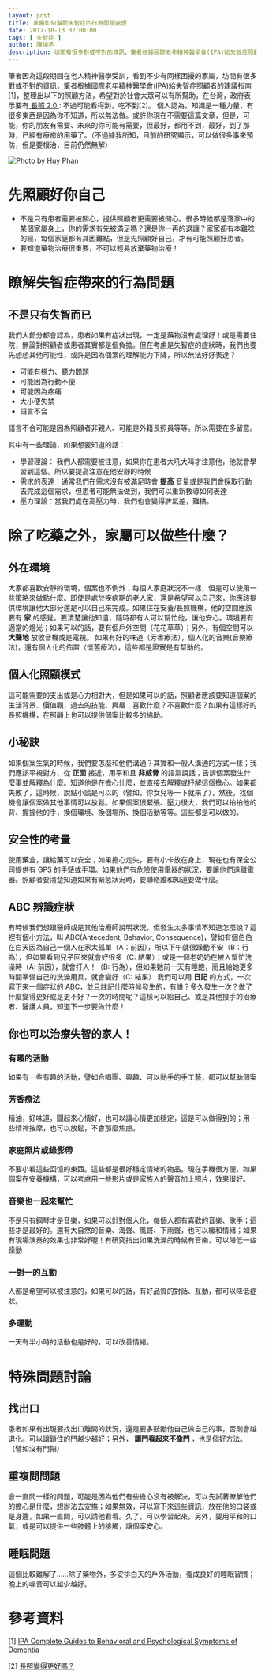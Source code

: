 ```yaml
---
layout: post
title: 家屬如何幫助失智症的行為問題處理 
date: 2017-10-13 02:00:00
tags: [ 失智症 ]
author: 陳璿丞
description: 坊間有很多對或不對的資訊，筆者根據國際老年精神醫學會(IPA)給失智症照顧者的建議指南，整理出以下的照顧方法，瞭解失智症帶來的行為問題. 
---
```

筆者因為這段期間在老人精神醫學受訓，看到不少有同樣困擾的家屬，坊間有很多對或不對的資訊，筆者根據國際老年精神醫學會(IPA)給失智症照顧者的建議指南[1]，整理出以下的照顧方法，希望對於社會大眾可以有所幫助，在台灣，政府表示要有[ 長照 2.0 ](http://www.ey.gov.tw/hot_topic.aspx?n=a1c2b2c174e64de7&sms=ab6812391dc74db8): 不過可能看得到，吃不到[2]。 個人認為，知識是一種力量，有很多東西是因為你不知道，所以無法做。或許你現在不需要這篇文章，但是，可能，你的朋友有需要、未來的你可能有需要，但最好，都用不到，最好，到了那時，已經有療癒的用藥了。（不過據我所知，目前的研究顯示，可以做很多事來預防，但是要根治，目前仍然無解）

![Photo by Huy Phan](https://i.imgur.com/pnKscIY.jpg)

<!--more-->


先照顧好你自己
==============

-   不是只有患者需要被關心，提供照顧者更需要被關心。很多時候都是落家中的某個家屬身上，你的需求有先被滿足嗎？還是你一再的退讓？家家都有本難唸的經，每個家庭都有其困難點，但是先照顧好自己，才有可能照顧好患者。
-   要知道藥物治療很重要，不可以輕易放棄藥物治療！

瞭解失智症帶來的行為問題
========================

不是只有失智而已
----------------

我們大部分都會認為，患者如果有症狀出現，一定是藥物沒有處理好！或是需要住院，無論對照顧者或患者其實都是個負擔。但在考慮是失智症的症狀時，我們也要先想想其他可能性，或許是因為個案的理解能力下降，所以無法好好表達？

-   可能有視力、聽力問題
-   可能因為行動不便
-   可能因為疼痛
-   大小便失禁
-   語言不合

語言不合可能是因為照顧者非親人、可能是外籍長照員等等。所以需要在多留意。

其中有一些理論，如果想要知道的話：

-   學習理論： 我們人都需要被注意，如果你在患者大吼大叫才注意他，他就會學習到這個。所以要提高注意在他安靜的時候
-   需求的表達：通常我們在需求沒有被滿足時會 **提高** 音量或是我們會採取行動去完成這個需求，但患者可能無法做到，我們可以重新教導如何表達
-   壓力理論：當我們處在高壓力時，我們也會變得脾氣差，難搞。

除了吃藥之外，家屬可以做些什麼？
================================

外在環境
--------

大家都喜歡安靜的環境，個案也不例外；每個人家庭狀況不一樣，但是可以使用一些策略來做點什麼。即使是處於疾病期的老人家，還是希望可以自己來，你應該提供環境讓他大部分還是可以自己來完成。如果住在安養/長照機構，他的空間應該要有 **家** 的感覺。要清楚讓他知道，隨時都有人可以幫忙他，讓他安心。環境要有適當的燈光；如果可以的話，要有個戶外空間（花花草草）；另外，有個空間可以 **大聲地** 放收音機或是電視。 如果有好的味道（芳香療法），個人化的音樂(音樂療法)，還有個人化的佈置（懷舊療法），這些都是證實是有幫助的。

個人化照顧模式
--------------

這可能需要的支出或是心力相對大，但是如果可以的話，照顧者應該要知道個案的生活背景、價值觀，過去的技能、興趣；喜歡什麼？不喜歡什麼？如果有這樣好的長照機構，在照顧上也可以提供個案比較多的協助。

小秘訣
------

如果個案生氣的時候，我們要怎麼和他們溝通？其實和一般人溝通的方式一樣；我們應該平視對方、從 **正面** 接近，用平和且 **非威脅** 的語氣說話；告訴個案發生什麼事並解釋為什麼。知道他是在擔心什麼，並直接去解釋或抒解這個擔心。如果都失敗了，這時候，說點小謊是可以的（譬如，你女兒等一下就來了），然後，找個機會讓個案做其他事情可以放鬆。如果個案很緊張、壓力很大，我們可以拍拍他的背、握握他的手，換個環境、換個場所、換個活動等等。這些都是可以做的。

安全性的考量
------------

使用藥盒，讓給藥可以安全；如果擔心走失，要有小卡放在身上，現在也有保全公司提供有 GPS 的手錶或手環。如果他們有危險使用電器的狀況，要讓他們遠離電器。照顧者要清楚知道如果有緊急狀況時，要聯絡誰和知道要做什麼。

ABC 辨識症狀
------------

有時候我們想跟醫師或是其他治療師說明狀況，但發生太多事情不知道怎麼說？這裡有個小方法，叫 ABC(Antecedent, Behavior, Consequence)，譬如有個伯伯在白天因為自己一個人在家太孤單（A：前因），所以下午就很躁動不安（B：行為），但如果看到兒子回來就會好很多（C: 結果）；或是一個老奶奶在被人幫忙洗澡時（A: 前因），就會打人！（B: 行為），但如果她前一天有睡飽，而且給她更多時間準備自己的洗澡用具，就會變好（C: 結果） 我們可以用 **日記** 的方式，一次寫下來一個症狀的 ABC，並且註記什麼時候發生的，有誰？多久發生一次？做了什麼變得更好或是更不好？一次的時間呢？這樣可以給自己、或是其他接手的治療者、醫護人員，知道下一步要做什麼！

你也可以治療失智的家人！
------------------------

### 有趣的活動

如果有一些有趣的活動，譬如合唱團、興趣、可以動手的手工藝，都可以幫助個案

### 芳香療法

精油，好味道，聞起來心情好，也可以讓心情更加穩定，這是可以做得到的；用一些精神按摩，也可以放鬆，不會那麼焦慮。

### 家庭照片或錄影帶

不要小看這些回憶的東西。這些都是很好穩定情緒的物品。現在手機很方便，如果個案在安養機構，可以考慮用一些影片或是家族人的聲音加上照片，效果很好。

### 音樂也一起來幫忙

不是只有鋼琴才是音樂，如果可以針對個人化，每個人都有喜歡的音樂、歌手；這些才是最好的。還有大自然的音樂、海聲、風聲、下雨聲，也可以緩和情緒；如果有現場演奏的效果也非常好喔！有研究指出如果洗澡的時候有音樂，可以降低一些躁動

### 一對一的互動

人都是希望可以被注意的，如果可以的話，有好品質的對話、互動，都可以降低症狀。

### 多運動

一天有半小時的活動也是好的，可以改善情緒。

特殊問題討論
============

找出口
------

患者如果有出現要找出口離開的狀況，還是要多鼓勵他自己做自己的事，否則會越退化。可以讓鎖住的門越少越好；另外， **讓門看起來不像門** ，也是個好方法。（譬如沒有門把）

重複問問題
----------

會一直問一樣的問題，可能是因為他們有些擔心沒有被解決，可以先試著瞭解他們的擔心是什麼，想辦法去安撫；如果無效，可以寫下來這些資訊，放在他的口袋或是身邊，如果一直問，可以請他看看。久了，可以學習起來。另外，要用平和的口氣，或是可以提供一些肢體上的接觸，讓個案安心。

睡眠問題
--------

這個比較難解了……除了藥物外，多安排白天的戶外活動，養成良好的睡眠習慣；晚上的噪音可以越少越好。

參考資料
========

[1] [IPA Complete Guides to Behavioral and Psychological Symptoms of Dementia ](https://www.ipa-online.org/publications/guides-to-bpsd)

[2] [長照變得更好嗎？](https://www.twreporter.org/a/opinion-long-term-care-version2)
